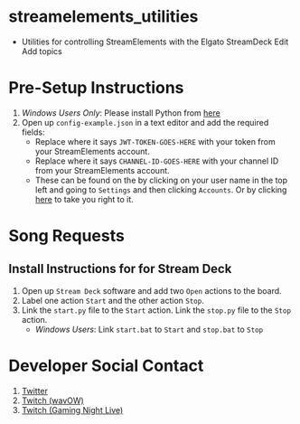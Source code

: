 # streamelements_utilities 
- Utilities for controlling StreamElements with the Elgato StreamDeck Edit Add topics


# Pre-Setup Instructions
1. *Windows Users Only*: Please install Python from [here](https://www.python.org/downloads/windows/)
1. Open up `config-example.json` in a text editor and add the required fields:
    - Replace where it says `JWT-TOKEN-GOES-HERE` with your token from your StreamElements account.
    - Replace where it says `CHANNEL-ID-GOES-HERE` with your channel ID from your StreamElements account.
    - These can be found on the by clicking on your user name in the top left and going to `Settings` and then clicking `Accounts`. Or by clicking [here](https://streamelements.com/dashboard/account/information) to take you right to it. 

# Song Requests
## Install Instructions for for Stream Deck
1. Open up `Stream Deck` software and add two `Open` actions to the board. 
1. Label one action `Start` and the other action `Stop`.
1. Link the `start.py` file to the `Start` action. Link the `stop.py` file to the `Stop` action. 
    - *Windows Users*: Link `start.bat` to `Start` and `stop.bat` to `Stop`

# Developer Social Contact
1. [Twitter](https://twitter.com/william_vab)
1. [Twitch (wavOW)](https://twitch.tv/wavow)
1. [Twitch (Gaming Night Live)](https://twitch.tv/gamingnightlive)